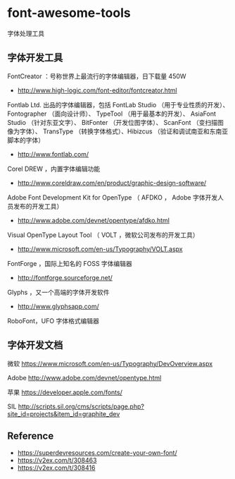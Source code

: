 # font-awesome-tools
字体处理工具

## 字体开发工具

FontCreator ：号称世界上最流行的字体编辑器，日下载量 450W
- http://www.high-logic.com/font-editor/fontcreator.html

Fontlab Ltd. 出品的字体编辑器，包括 FontLab Studio （用于专业性质的开发）、 Fontographer （面向设计师）、 TypeTool （用于最基本的开发）、 AsiaFont Studio （针对东亚文字）、 BitFonter （开发位图字体）、 ScanFont （变扫描图像为字体）、 TransType （转换字体格式）、Hibizcus （验证和调试南亚和东南亚脚本的字体）
- http://www.fontlab.com/

Corel DREW ，内置字体编辑功能
- http://www.coreldraw.com/en/product/graphic-design-software/

Adobe Font Development Kit for OpenType （ AFDKO ， Adobe 字体开发人员发布的开发工具）
- http://www.adobe.com/devnet/opentype/afdko.html

Visual OpenType Layout Tool （ VOLT ，微软公司发布的开发工具）
- http://www.microsoft.com/en-us/Typography/VOLT.aspx

FontForge ，国际上知名的 FOSS 字体编辑器
- http://fontforge.sourceforge.net/

Glyphs ，又一个高端的字体开发软件
- http://www.glyphsapp.com/

RoboFont，UFO 字体格式编辑器

## 字体开发文档
微软
https://www.microsoft.com/en-us/Typography/DevOverview.aspx

Adobe
http://www.adobe.com/devnet/opentype.html

苹果
https://developer.apple.com/fonts/

SIL
http://scripts.sil.org/cms/scripts/page.php?site_id=projects&item_id=graphite_dev

## Reference
- https://superdevresources.com/create-your-own-font/
- https://v2ex.com/t/308463
- https://v2ex.com/t/308416
